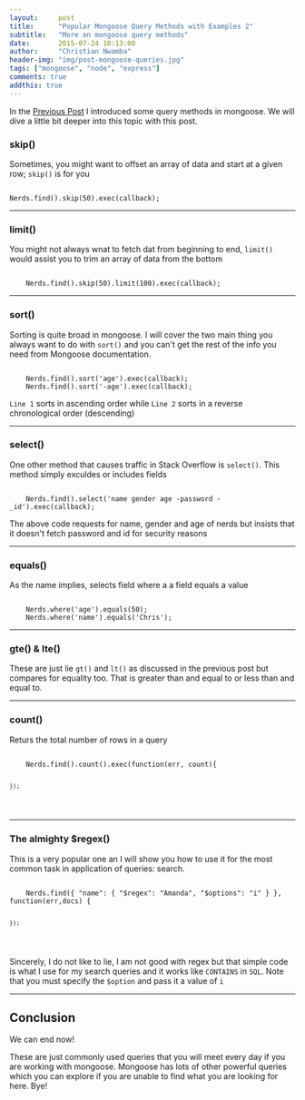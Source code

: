 ```yaml
---
layout:     post
title:      "Popular Mongoose Query Methods with Examples 2"
subtitle:   "More on mongoose query methods"
date:       2015-07-24 10:13:00
author:     "Christian Nwamba"
header-img: "img/post-mongoose-queries.jpg"
tags: ["mongoose", "node", "express"]
comments: true
addthis: true
---
```


<p>In the <a href="{{site.baseUrl}}/2015/07/24/popular-mongoose-query-methods-with-examples">Previous Post</a>
I introduced some query methods in mongoose. We will dive a little bit deeper into this topic with
this post.
</p>

<h3>skip()</h3>
<p>
    Sometimes, you might want to offset an array of data and start at a given row; <code>skip()</code>
    is for you
</p>

<pre class="line-numbers" data-line="1"><code class="language-javascript">
Nerds.find().skip(50).exec(callback);
</code></pre>
<hr>


<h3>limit()</h3>
<p>
    You might not always wnat to fetch dat from beginning to end, <code>limit()</code> would
    assist you to trim an array of data from the bottom
</p>
<pre class="line-numbers" data-line="1"><code class="language-javascript">
    Nerds.find().skip(50).limit(100).exec(callback);
</code></pre>
<hr>

<h3>sort()</h3>
<p>
    Sorting is quite broad in mongoose. I will cover the two main thing you always want 
    to do with <code>sort()</code> and you can't get the rest of the info you need from 
    Mongoose documentation.
</p>
<pre class="line-numbers" data-line="1"><code class="language-javascript">
    Nerds.find().sort('age').exec(callback);
    Nerds.find().sort('-age').exec(callback);
</code></pre>
<p>
    <code>Line 1</code> sorts in ascending order while <code>Line 2</code>
    sorts in a reverse chronological order (descending)
</p>
<hr>

<h3>select()</h3>
<p>
    One other method that causes traffic in Stack Overflow is <code>select()</code>.
    This method simply exculdes or includes fields
</p>
<pre class="line-numbers" data-line="1"><code class="language-javascript">
    Nerds.find().select('name gender age -password -_id').exec(callback);
</code></pre>
<p>
    The above code requests for name, gender and age of nerds but insists that it doesn't
    fetch password and id for security reasons
</p>
<hr>

<h3>equals()</h3>
<p>
    As the name implies, selects field where a a field equals a value
</p>
<pre class="line-numbers"><code class="language-javascript">
    Nerds.where('age').equals(50);
    Nerds.where('name').equals('Chris');
</code></pre>
<hr>

<h3>gte() &amp; lte()</h3>
<p>
    These are just lie <code>gt()</code> and <code>lt()</code> as discussed in the previous post
    but compares for equality too. That is greater than and equal to or less 
    than and equal to.
</p>
<hr>

<h3>count()</h3>
<p>
    Returs the total number of rows in a query
</p>
<pre class="line-numbers"><code class="language-javascript">
    Nerds.find().count().exec(function(err, count){
    
    });
</code></pre>
<hr>

<h3>The almighty $regex()</h3>
<p>
    This is a very popular one an I will show you how to use it
    for the most common task in application of queries: search.
</p>
<pre class="line-numbers"><code class="language-javascript">
    Nerds.find({ "name": { "$regex": "Amanda", "$options": "i" } }, function(err,docs) { 
        
    });
</code></pre>
<p>Sincerely, I do not like to lie, I am not good with regex but that simple code is what I
use for my search queries and it works like <code>CONTAINS</code> in <code>SQL</code>.
Note that you must specify the <code>$option</code> and pass it a value of <code>i</code>
</p>
<hr>

<h2>Conclusion</h2>
<p>We can end now!</p>
<p>These are just commonly used queries that you will meet every day if you
are working with mongoose. Mongoose has lots of other powerful queries which you can explore
if you are unable to find what you are looking for here. Bye!</p>